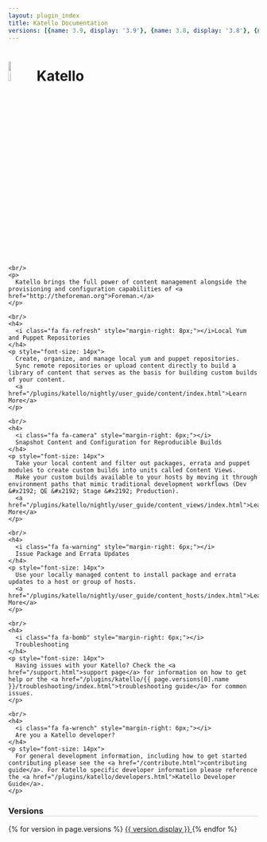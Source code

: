 ```yaml
---
layout: plugin_index
title: Katello Documentation
versions: [{name: 3.9, display: '3.9'}, {name: 3.8, display: '3.8'}, {name: 3.7, display: '3.7'}, {name: 3.6, display: '3.6'}, {name: 3.5, display: '3.5'}, {name: 3.4, display: '3.4'}, {name: 3.3, display: '3.3'}, {name: 3.2, 'display': '3.2'}, {name: 3.1, display: '3.1'}, {name: 3.0, display: '3.0'}, {name: 2.4, display: '2.4'}, {name: 'nightly', display: 'nightly'}]
---
```


<div class="row" style="min-height: 700px">
  <div class="col-sm-10">
    <h1>
      <img src="{{ site.baseurl }}/static/images/katello_logo.png" alt="Katello" width="10%"/>
      Katello
    </h1>

    <br/>
    <p>
      Katello brings the full power of content management alongside the provisioning and configuration capabilities of <a href="http://theforeman.org">Foreman.</a>
    </p>

    <br/>
    <h4>
      <i class="fa fa-refresh" style="margin-right: 8px;"></i>Local Yum and Puppet Repositories
    </h4>
    <p style="font-size: 14px">
      Create, organize, and manage local yum and puppet repositories.
      Sync remote repositories or upload content directly to build a library of content that serves as the basis for building custom builds of your content.
      <a href="/plugins/katello/nightly/user_guide/content/index.html">Learn More</a>
    </p>

    <br/>
    <h4>
      <i class="fa fa-camera" style="margin-right: 6px;"></i>
      Snapshot Content and Configuration for Reproducible Builds
    </h4>
    <p style="font-size: 14px">
      Take your local content and filter out packages, errata and puppet modules to create custom builds into units called Content Views.
      Make your custom builds available to your hosts by moving it through environment paths that mimic traditional development workflows (Dev &#x2192; QE &#x2192; Stage &#x2192; Production).
      <a href="/plugins/katello/nightly/user_guide/content_views/index.html">Learn More</a>
    </p>

    <br/>
    <h4>
      <i class="fa fa-warning" style="margin-right: 6px;"></i>
      Issue Package and Errata Updates
    </h4>
    <p style="font-size: 14px">
      Use your locally managed content to install package and errata updates to a host or group of hosts.
      <a href="/plugins/katello/nightly/user_guide/content_hosts/index.html">Learn More</a>
    </p>

    <br/>
    <h4>
      <i class="fa fa-bomb" style="margin-right: 6px;"></i>
      Troubleshooting
    </h4>
    <p style="font-size: 14px">
      Having issues with your Katello? Check the <a href="/support.html">support page</a> for information on how to get help or the <a href="/plugins/katello/{{ page.versions[0].name }}/troubleshooting/index.html">troubleshooting guide</a> for common issues.
    </p>

    <br/>
    <h4>
      <i class="fa fa-wrench" style="margin-right: 6px;"></i>
      Are you a Katello developer?
    </h4>
    <p style="font-size: 14px">
      For general development information, including how to get started contributing please see the <a href="/contribute.html">contributing guide</a>. For Katello specific developer information please reference the <a href="/plugins/katello/developers.html">Katello Developer Guide</a>.
    </p>
  </div>

  <div class="col-sm-2 pull-right">
    <h3 style="border-bottom: 1px solid #CCC;">Versions</h3>
    {% for version in page.versions %}
		<a href="plugins/katello/{{ version.name }}/index.html" class="btn" style="text-transform: none">
			<i class="fa fa-newspaper-o"></i>
			<span id='manual'>{{ version.display }}</span>
		</a>
    {% endfor %}
  </div>
</div>

<br/>
<br/>

